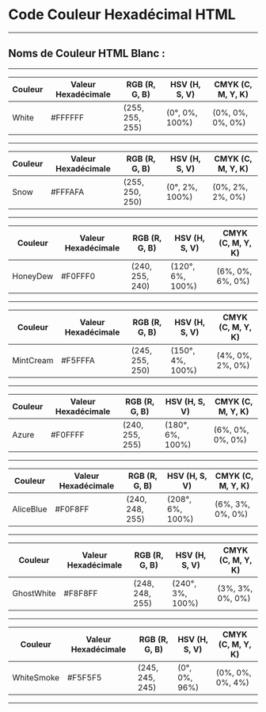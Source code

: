 # **Code Couleur Hexadécimal HTML**

---

## **Noms de Couleur HTML Blanc :**

---

| Couleur | Valeur Hexadécimale | RGB (R, G, B) | HSV (H, S, V)    | CMYK (C, M, Y, K) |
|---------|----------------------|---------------|------------------|-------------------|
| White   | #FFFFFF              | (255, 255, 255)| (0°, 0%, 100%)  | (0%, 0%, 0%, 0%)  |

---

| Couleur | Valeur Hexadécimale | RGB (R, G, B) | HSV (H, S, V)    | CMYK (C, M, Y, K) |
|---------|----------------------|---------------|------------------|-------------------|
| Snow    | #FFFAFA              | (255, 250, 250)| (0°, 2%, 100%)  | (0%, 2%, 2%, 0%)  |

---

| Couleur  | Valeur Hexadécimale | RGB (R, G, B) | HSV (H, S, V)     | CMYK (C, M, Y, K) |
|----------|----------------------|---------------|-------------------|-------------------|
| HoneyDew | #F0FFF0              | (240, 255, 240)| (120°, 6%, 100%) | (6%, 0%, 6%, 0%)  |

---

| Couleur    | Valeur Hexadécimale | RGB (R, G, B) | HSV (H, S, V)     | CMYK (C, M, Y, K) |
|------------|----------------------|---------------|-------------------|-------------------|
| MintCream  | #F5FFFA              | (245, 255, 250)| (150°, 4%, 100%) | (4%, 0%, 2%, 0%)  |

---

| Couleur  | Valeur Hexadécimale | RGB (R, G, B) | HSV (H, S, V)     | CMYK (C, M, Y, K) |
|----------|----------------------|---------------|-------------------|-------------------|
| Azure    | #F0FFFF              | (240, 255, 255)| (180°, 6%, 100%) | (6%, 0%, 0%, 0%)  |

---

| Couleur   | Valeur Hexadécimale | RGB (R, G, B) | HSV (H, S, V)     | CMYK (C, M, Y, K) |
|-----------|----------------------|---------------|-------------------|-------------------|
| AliceBlue | #F0F8FF              | (240, 248, 255)| (208°, 6%, 100%) | (6%, 3%, 0%, 0%)  |

---

| Couleur     | Valeur Hexadécimale | RGB (R, G, B)    | HSV (H, S, V)         | CMYK (C, M, Y, K)    |
|-------------|----------------------|------------------|-----------------------|----------------------|
| GhostWhite  | #F8F8FF              | (248, 248, 255)  | (240°, 3%, 100%)      | (3%, 3%, 0%, 0%)     |

---

| Couleur      | Valeur Hexadécimale | RGB (R, G, B)    | HSV (H, S, V)         | CMYK (C, M, Y, K)    |
|--------------|----------------------|------------------|-----------------------|----------------------|
| WhiteSmoke   | #F5F5F5              | (245, 245, 245)  | (0°, 0%, 96%)         | (0%, 0%, 0%, 4%)     |

---

